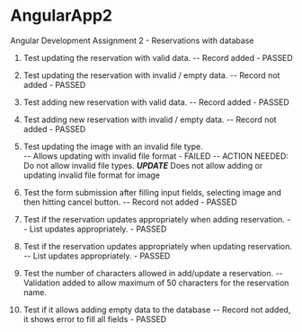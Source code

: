 # AngularApp2
Angular Development Assignment 2 - Reservations with database

1. Test updating the reservation with valid data.
    -- Record added - PASSED

2. Test updating the reservation with invalid / empty data.
    -- Record not added - PASSED 

3. Test adding new reservation with valid data.
    -- Record added - PASSED

4. Test adding new reservation with invalid / empty data.
    -- Record not added - PASSED

5. Test updating the image with an invalid file type.  
    -- Allows updating with invalid file format - FAILED 
    -- ACTION NEEDED: Do not allow invalid file types. 
    ***UPDATE***
    Does not allow adding or updating invalid file format for image

6. Test the form submission after filling input fields, 
   selecting image and  then hitting cancel button.
    -- Record not added - PASSED

7. Test if the reservation updates appropriately when adding reservation. 
    -- List updates appropriately. - PASSED
    
8. Test if the reservation updates appropriately when updating reservation. 
    -- List updates appropriately. - PASSED

9. Test the number of characters allowed in add/update a reservation.
    -- Validation added to allow maximum of 50 characters for the reservation name.

10. Test if it allows adding empty data to the database
    -- Record not added, it shows error to fill all fields - PASSED